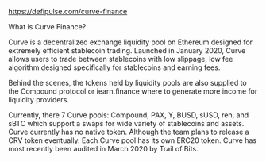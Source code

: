 https://defipulse.com/curve-finance

What is Curve Finance?

Curve is a decentralized exchange liquidity pool on Ethereum designed for extremely efficient stablecoin trading. Launched in January 2020, Curve allows users to trade between stablecoins with low slippage, low fee algorithm designed specifically for stablecoins and earning fees.

Behind the scenes, the tokens held by liquidity pools are also supplied to the Compound protocol or iearn.finance where to generate more income for liquidity providers.

Currently, there 7 Curve pools: Compound, PAX, Y, BUSD, sUSD, ren, and sBTC which support a swaps for wide variety of stablecoins and assets. Curve currently has no native token. Although the team plans to release a CRV token eventually. Each Curve pool has its own ERC20 token. Curve has most recently been audited in March 2020 by Trail of Bits.